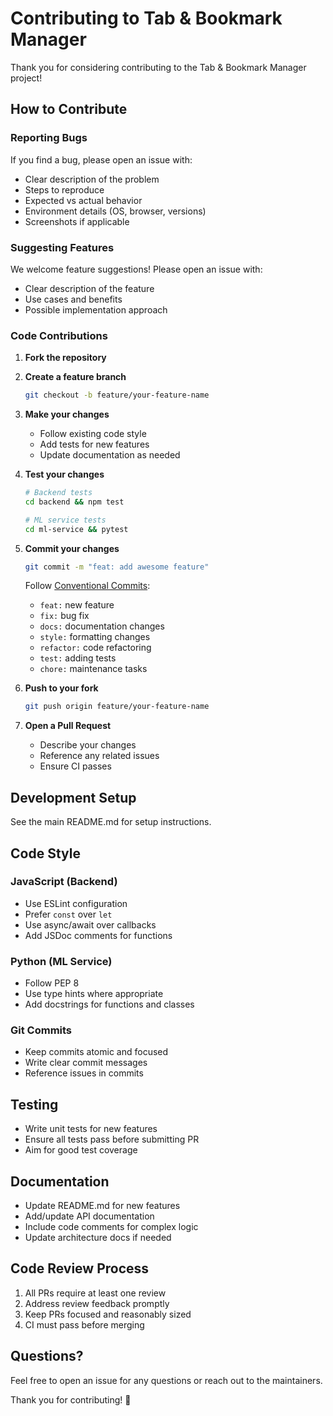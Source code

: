 # Contributing to Tab & Bookmark Manager

Thank you for considering contributing to the Tab & Bookmark Manager project!

## How to Contribute

### Reporting Bugs

If you find a bug, please open an issue with:
- Clear description of the problem
- Steps to reproduce
- Expected vs actual behavior
- Environment details (OS, browser, versions)
- Screenshots if applicable

### Suggesting Features

We welcome feature suggestions! Please open an issue with:
- Clear description of the feature
- Use cases and benefits
- Possible implementation approach

### Code Contributions

1. **Fork the repository**

2. **Create a feature branch**
   ```bash
   git checkout -b feature/your-feature-name
   ```

3. **Make your changes**
   - Follow existing code style
   - Add tests for new features
   - Update documentation as needed

4. **Test your changes**
   ```bash
   # Backend tests
   cd backend && npm test
   
   # ML service tests
   cd ml-service && pytest
   ```

5. **Commit your changes**
   ```bash
   git commit -m "feat: add awesome feature"
   ```
   
   Follow [Conventional Commits](https://www.conventionalcommits.org/):
   - `feat:` new feature
   - `fix:` bug fix
   - `docs:` documentation changes
   - `style:` formatting changes
   - `refactor:` code refactoring
   - `test:` adding tests
   - `chore:` maintenance tasks

6. **Push to your fork**
   ```bash
   git push origin feature/your-feature-name
   ```

7. **Open a Pull Request**
   - Describe your changes
   - Reference any related issues
   - Ensure CI passes

## Development Setup

See the main README.md for setup instructions.

## Code Style

### JavaScript (Backend)
- Use ESLint configuration
- Prefer `const` over `let`
- Use async/await over callbacks
- Add JSDoc comments for functions

### Python (ML Service)
- Follow PEP 8
- Use type hints where appropriate
- Add docstrings for functions and classes

### Git Commits
- Keep commits atomic and focused
- Write clear commit messages
- Reference issues in commits

## Testing

- Write unit tests for new features
- Ensure all tests pass before submitting PR
- Aim for good test coverage

## Documentation

- Update README.md for new features
- Add/update API documentation
- Include code comments for complex logic
- Update architecture docs if needed

## Code Review Process

1. All PRs require at least one review
2. Address review feedback promptly
3. Keep PRs focused and reasonably sized
4. CI must pass before merging

## Questions?

Feel free to open an issue for any questions or reach out to the maintainers.

Thank you for contributing! 🎉

